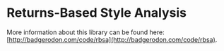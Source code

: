 # Returns-Based Style Analysis

More information about this library can be found here: [http://badgerodon.com/code/rbsa](http://badgerodon.com/code/rbsa).